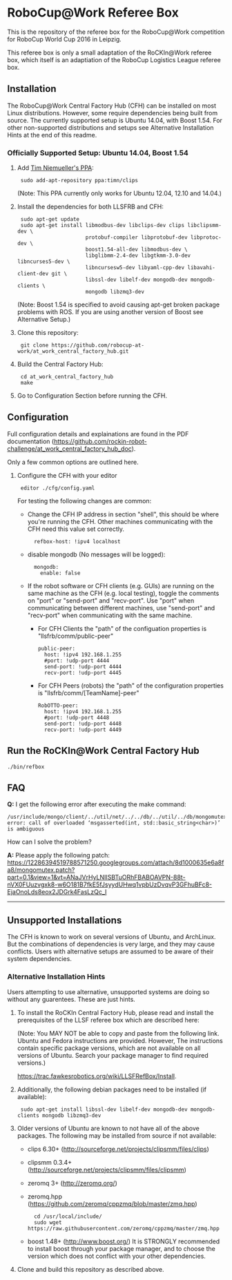 RoboCup@Work Referee Box
========================

This is the repository of the referee box for the RoboCup@Work competition for RoboCup World Cup 2016 in Leipzig.

This referee box is only a small adaptation of the RoCKIn@Work referee box, which itself is an adaptiation of the RoboCup Logistics League referee box.


## Installation
The RoboCup@Work Central Factory Hub (CFH) can be installed on most Linux distributions. However, some require dependencies being built from source. The currently supported setup is Ubuntu 14.04, with Boost 1.54. For other non-supported distributions and setups see Alternative Installation Hints at the end of this readme.

### Officially Supported Setup: Ubuntu 14.04, Boost 1.54

1. Add [Tim Niemueller's PPA](https://launchpad.net/~timn/+archive/ubuntu/clips):
      
        sudo add-apt-repository ppa:timn/clips
    (Note: This PPA currently only works for Ubuntu 12.04, 12.10 and 14.04.)
    
2. Install the dependencies for both LLSFRB and CFH:
        
        sudo apt-get update
        sudo apt-get install libmodbus-dev libclips-dev clips libclipsmm-dev \
                             protobuf-compiler libprotobuf-dev libprotoc-dev \
                             boost1.54-all-dev libmodbus-dev \
                             libglibmm-2.4-dev libgtkmm-3.0-dev libncurses5-dev \
                             libncursesw5-dev libyaml-cpp-dev libavahi-client-dev git \
                             libssl-dev libelf-dev mongodb-dev mongodb-clients \
                             mongodb libzmq3-dev

     (Note: Boost 1.54 is specified to avoid causing apt-get broken package problems with ROS. If you are using another version of Boost see Alternative Setup.)

3. Clone this repository:
        
        git clone https://github.com/robocup-at-work/at_work_central_factory_hub.git

4. Build the Central Factory Hub:
        
        cd at_work_central_factory_hub
        make

5. Go to Configuration Section before running the CFH.


## Configuration

Full configuration details and explainations are found in the PDF documentation (https://github.com/rockin-robot-challenge/at_work_central_factory_hub_doc). 

Only a few common options are outlined here.

1. Configure the CFH with your editor
    
        editor ./cfg/config.yaml

    For testing the following changes are common:
    - Change the CFH IP address in section "shell", this should be where you're running the CFH. Other machines communicating with the CFH need this value set correctly.
        
            refbox-host: !ipv4 localhost
    - disable mongodb (No messages will be logged):
        
            mongodb:
              enable: false
    - If the robot software or CFH clients (e.g. GUIs) are running on the same machine as the CFH (e.g. local testing), toggle the comments on "port" or "send-port" and "recv-port". Use "port" when communicating between different machines, use "send-port" and "recv-port" when communicating with the same machine.
      - For CFH Clients the "path" of the configuation properties is "llsfrb/comm/public-peer"
    
        ```    
        public-peer:
          host: !ipv4 192.168.1.255
          #port: !udp-port 4444
          send-port: !udp-port 4444
          recv-port: !udp-port 4445
        ```
      - For CFH Peers (robots) the "path" of the configuration properties is "llsfrb/comm/[TeamName]-peer" 

        ```
        RobOTTO-peer:
          host: !ipv4 192.168.1.255
          #port: !udp-port 4448
          send-port: !udp-port 4448
          recv-port: !udp-port 4449
        ```

## Run the RoCKIn@Work Central Factory Hub

    ./bin/refbox
    

## FAQ

**Q:** I get the following error after executing the make command: 

    /usr/include/mongo/client/../util/net/../../db/../util/../db/mongomutex.h:235:9: error: call of overloaded ‘msgasserted(int, std::basic_string<char>)’ is ambiguous
    
How can I solve the problem?
    
**A:** Please apply the following patch: https://12286394519788571250.googlegroups.com/attach/8d1000635e6a8fa8/mongomutex.patch?part=0.1&view=1&vt=ANaJVrHyLNIISBTuORhFBABOAVPN-88t-nVX0FUuzvgxk8-w6O181B7fkE5fJsyydUHwq1vpbUzDvqvP3GFhuBFc8-EjaOnoLds8eox2JDGrk4FasLzQc_I

------------------------------------

## Unsupported Installations
The CFH is known to work on several versions of Ubuntu, and ArchLinux. But the combinations of dependencies is very large, and they may cause conflicts. Users with alternative setups are assumed to be aware of their system dependencies. 

### Alternative Installation Hints

Users attempting to use alternative, unsupported systems are doing so without any guarentees. These are just hints.

1. To install the RoCKIn Central Factory Hub, please read and install the prerequisites of the LLSF referee box which are described here:
   
    (Note: You MAY NOT be able to copy and paste from the following link. Ubuntu and Fedora instructions are provided. However, The instructions contain specific package versions, which are not available on all versions of Ubuntu. Search your package manager to find required versions.)
    
    https://trac.fawkesrobotics.org/wiki/LLSFRefBox/Install. 

2. Additionally, the following debian packages need to be installed (if available):
    
        sudo apt-get install libssl-dev libelf-dev mongodb-dev mongodb-clients mongodb libzmq3-dev

3. Older versions of Ubuntu are known to not have all of the above packages. The following may be installed from source if not available:
    - clips 6.30+ (http://sourceforge.net/projects/clipsmm/files/clips)
    - clipsmm 0.3.4+(http://sourceforge.net/projects/clipsmm/files/clipsmm)
    - zeromq 3+ (http://zeromq.org/) 
    - zeromq.hpp (https://github.com/zeromq/cppzmq/blob/master/zmq.hpp) 
            
            cd /usr/local/include/
            sudo wget https://raw.githubusercontent.com/zeromq/cppzmq/master/zmq.hpp
    - boost 1.48+ (http://www.boost.org/) It is STRONGLY recommended to install boost through your package manager, and to choose the version which does not conflict with your other dependencies.
  
4. Clone and build this repository as described above.
